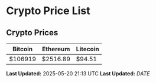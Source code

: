 # Crypto Price List

## Crypto Prices
| Bitcoin | Ethereum | Litecoin |
| ------- | -------- | -------- |
| $106919 | $2516.89 | $94.51 |
**Last Updated:** 2025-05-20 21:13 UTC
**Last Updated:** $DATE$
